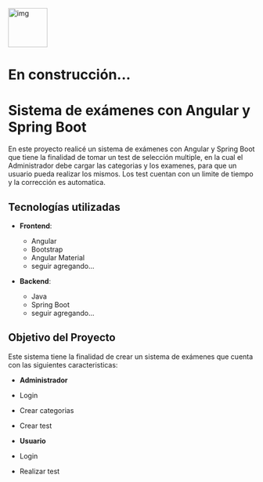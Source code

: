 <img src="https://raw.githubusercontent.com/danielcranney/readme-generator/main/public/icons/skills/angularjs-colored.svg" width="80" height="80" alt="img"/> 

# En construcción...

# Sistema de exámenes con Angular y Spring Boot

En este proyecto realicé un sistema de exámenes con Angular y Spring Boot que tiene la finalidad de tomar un test de selección multiple, en la cual el Administrador debe cargar las categorias y los examenes, para que un usuario pueda realizar los mismos. Los test cuentan con un limite de tiempo y la corrección es automatica.

## Tecnologías utilizadas

- **Frontend**:
  - Angular
  - Bootstrap
  - Angular Material
  - seguir agregando...
 
- **Backend**:
  - Java
  - Spring Boot
  - seguir agregando...
 
## Objetivo del Proyecto

Este sistema tiene la finalidad de crear un sistema de exámenes que cuenta con las siguientes caracteristicas:

- **Administrador**
- Login
- Crear categorias
- Crear test

- **Usuario**
- Login
- Realizar test


<!---
- **Deploy**:
  - Netlify

## Link del Proyecto
- https://elavinchorickandmortyapi.netlify.app
--->

<!---
## Objetivo del Proyecto

Este sistema tiene la finalidad de crear tarjetas de Rick and Morty en la cual obtenemos todos los datos de la **API de Rick and Morty** la cual nos brinda la siguiente información:

- Nombre del personaje
- Estatus
- Especie
- Genero
- Origen
- Imagen

## Imágenes del proyecto

<img src="https://github.com/elavincho/ReactRickAndMorty/blob/master/img/img_1.png" width="200" height="200" alt="img"/>           <img src="https://github.com/elavincho/ReactRickAndMorty/blob/master/img/img_2.png" width="200" height="200" alt="img"/>                <img src="https://github.com/elavincho/ReactRickAndMorty/blob/master/img/img_3.png" width="200" height="200" alt="img"/>                <img src="https://github.com/elavincho/ReactRickAndMorty/blob/master/img/img_4.png" width="200" height="200" alt="img"/>                <img src="https://github.com/elavincho/ReactRickAndMorty/blob/master/img/img_5.png" width="200" height="200" alt="img"/>                <img src="https://github.com/elavincho/ReactRickAndMorty/blob/master/img/img_6.png" width="200" height="200" alt="img"/>                <img src="https://github.com/elavincho/ReactRickAndMorty/blob/master/img/img_7.png" width="200" height="200" alt="img"/>                <img src="https://github.com/elavincho/ReactRickAndMorty/blob/master/img/img_8.png" width="200" height="200" alt="img"/>                <img src="https://github.com/elavincho/ReactRickAndMorty/blob/master/img/img_9.png" width="200" height="200" alt="img"/>                <img src="https://github.com/elavincho/ReactRickAndMorty/blob/master/img/img_10.png" width="200" height="200" alt="img"/>                <img src="https://github.com/elavincho/ReactRickAndMorty/blob/master/img/img_11.png" width="200" height="200" alt="img"/>                <img src="https://github.com/elavincho/ReactRickAndMorty/blob/master/img/img_12.png" width="200" height="200" alt="img"/>





## Video del proyecto

[![Video tutorial](https://github.com/elavincho/ReactRickAndMorty/blob/master/img/img_video.png)](https://youtube.com/shorts/IBxnQXFgZXI)


--->
